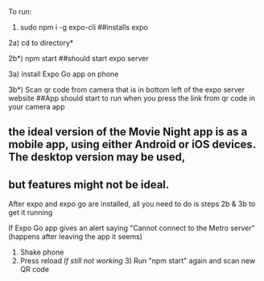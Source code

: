 To run:

1) sudo npm i -g expo-cli
##installs expo

2a) cd to directory*

2b*) npm start
##should start expo server

3a) install Expo Go app on phone

3b*) Scan qr code from camera that is in bottom left of the expo server website
##App should start to run when you press the link from qr code in your camera app
## the ideal version of the Movie Night app is as a mobile app, using either Android or iOS devices. The desktop version may be used,
## but features might not be ideal.

After expo and expo go are installed, all you need to do is steps 2b & 3b to get it running

If Expo Go app gives an alert saying "Cannot connect to the Metro server" (happens after leaving the app it seems)

1) Shake phone
2) Press reload
*If still not working* 3) Run "npm start" again and scan new QR code

